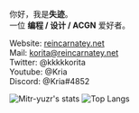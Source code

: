 你好，我是**失迹**。  
一位 **编程 / 设计 / ACGN** 爱好者。

Website: [reincarnatey.net](https://reincarnatey.net)  
Mail: [korita@reincarnatey.net](mailto:korita@reincarnatey.net)  
Twitter: @kkkkkorita  
Youtube: @Kria  
Discord: @Kria#4852  

<!--
**Mitr-yuzr/Mitr-yuzr** is a ✨ _special_ ✨ repository because its `README.md` (this file) appears on your GitHub profile.

Here are some ideas to get you started:

- 🔭 I’m currently working on ...
- 🌱 I’m currently learning ...
- 👯 I’m looking to collaborate on ...
- 🤔 I’m looking for help with ...
- 💬 Ask me about ...
- 📫 How to reach me: ...
- 😄 Pronouns: ...
- ⚡ Fun fact: ...
-->
![Mitr-yuzr's stats](https://github-readme-stats.vercel.app/api?username=Mitr-yuzr&show_icons=true)
![Top Langs](https://github-readme-stats.vercel.app/api/top-langs/?username=Mitr-yuzr&layout=compact)
